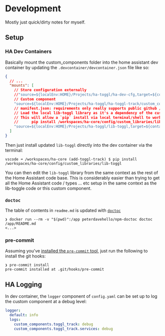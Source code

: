 # Development

Mostly just quick/dirty notes for myself.

## Setup

### HA Dev Containers

Basically mount the custom_components folder into the home assistant dev container by updating the `.devcontainer/devcontainer.json` file like so:

```json
{
  // ...
  "mounts": [
    // Store configuration externally
    //"source=${localEnv:HOME}/Projects/ha-toggl/ha-dev-cfg,target=${containerWorkspaceFolder}/config,type=bind",
    // Custom component
    "source=${localEnv:HOME}/Projects/ha-toggl/ha-toggl-track/custom_components,target=${containerWorkspaceFolder}/config/custom_components,type=bind",
    // manifest.json: requirements only really supports public github / PiPy repos
    // Load the local lib-toggl library as it's a dependency of the custom component
    // This will allow a `pip` install via local terminal/shell to work
    //      pip install /workspaces/ha-core/config/custom_libraries/lib-toggl
    "source=${localEnv:HOME}/Projects/ha-toggl/lib-toggl,target=${containerWorkspaceFolder}/config/custom_libraries/lib-toggl,type=bind"
  ]
}
```

Then just install updated `lib-toggl` directly into the dev container via the terminal:

```shell
vscode ➜ /workspaces/ha-core (add-toggl-track) $ pip install /workspaces/ha-core/config/custom_libraries/lib-toggl
```

You can then edit the `lib-toggl` library from the same context as the rest of the Home Assistant code base.
This is considerably easier than trying to get all the Home Assistant code / types ... etc setup in the same context as the lib-toggle code or this custom component.

### `doctoc`

The table of contents in `readme.md` is updated with [`doctoc`](https://github.com/thlorenz/doctoc)

```shell
❯ docker run --rm -v "$(pwd)":/app peterdavehello/npm-doctoc doctoc /app/README.md
<...>
```

### pre-commit

Assuming you've [installed the `pre-commit` tool](https://pre-commit.com/#install), just run the following to install the git hooks:

```shell
❯ pre-commit install
pre-commit installed at .git/hooks/pre-commit
```

## HA Logging

In dev container, the `logger` component of `config.yaml` can be set up to log the custom component at a debug level:

```yaml
logger:
  default: info
  logs:
    custom_components.toggl_track: debug
    custom_components.toggl_track.services: debug
```
